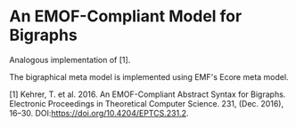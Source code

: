 # An EMOF-Compliant Model for Bigraphs

Analogous implementation of [1].

The bigraphical meta model is implemented using EMF's Ecore meta model.

[1] Kehrer, T. et al. 2016. An EMOF-Compliant Abstract Syntax for Bigraphs. Electronic Proceedings in Theoretical Computer Science. 231, (Dec. 2016), 16–30. DOI:https://doi.org/10.4204/EPTCS.231.2.

